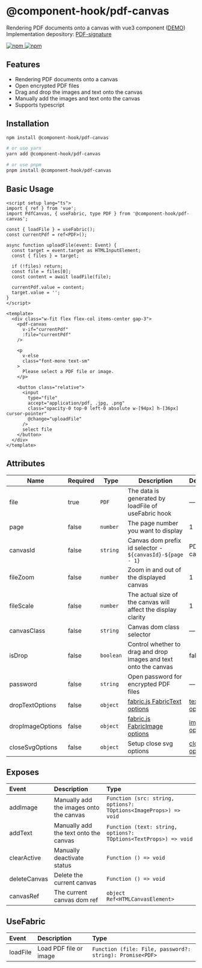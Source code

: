 # @component-hook/pdf-canvas

Rendering PDF documents onto a canvas with vue3 component ([DEMO](https://tzuyi0817.github.io/component-hook/#/pdf-canvas))  
Implementation depository: [PDF-signature](https://github.com/tzuyi0817/PDF-signature)

<p>
  <a href="https://npm-stat.com/charts.html?package=@component-hook/pdf-canvas">
    <img src="https://img.shields.io/npm/dm/@component-hook/pdf-canvas.svg" alt="npm"/>
  </a>
  <a href="https://www.npmjs.com/package/@component-hook/pdf-canvas">
    <img src="https://img.shields.io/npm/v/@component-hook/pdf-canvas.svg" alt="npm"/>
  </a>
</p>

## Features

- Rendering PDF documents onto a canvas
- Open encrypted PDF files
- Drag and drop the images and text onto the canvas
- Manually add the images and text onto the canvas
- Supports typescript

## Installation

```bash
npm install @component-hook/pdf-canvas

# or use yarn
yarn add @component-hook/pdf-canvas

# or use pnpm
pnpm install @component-hook/pdf-canvas
```

## Basic Usage

```vue
<script setup lang="ts">
import { ref } from 'vue';
import PdfCanvas, { useFabric, type PDF } from '@component-hook/pdf-canvas';

const { loadFile } = useFabric();
const currentPdf = ref<PDF>();

async function uploadFile(event: Event) {
  const target = event.target as HTMLInputElement;
  const { files } = target;

  if (!files) return;
  const file = files[0];
  const content = await loadFile(file);

  currentPdf.value = content;
  target.value = '';
}
</script>

<template>
  <div class="w-fit flex flex-col items-center gap-3">
    <pdf-canvas
      v-if="currentPdf"
      :file="currentPdf"
    />

    <p
      v-else
      class="font-mono text-sm"
    >
      Please select a PDF file or image.
    </p>

    <button class="relative">
      <input
        type="file"
        accept="application/pdf, .jpg, .png"
        class="opacity-0 top-0 left-0 absolute w-[94px] h-[36px] cursor-pointer"
        @change="uploadFile"
      />
      select file
    </button>
  </div>
</template>
```

## Attributes

| Name             | Required | Type      | Description                                                            | Default                                                                                                       |
| ---------------- | -------- | --------- | ---------------------------------------------------------------------- | ------------------------------------------------------------------------------------------------------------- |
| file             | true     | `PDF`     | The data is generated by loadFile of useFabric hook                    | —                                                                                                             |
| page             | false    | `number`  | The page number you want to display                                    | 1                                                                                                             |
| canvasId         | false    | `string`  | Canvas dom prefix id selector - `${canvasId}-${page - 1}`              | PDF-canvas                                                                                                    |
| fileZoom         | false    | `number`  | Zoom in and out of the displayed canvas                                | 1                                                                                                             |
| fileScale        | false    | `number`  | The actual size of the canvas will affect the display clarity          | 1                                                                                                             |
| canvasClass      | false    | `string`  | Canvas dom class selector                                              | —                                                                                                             |
| isDrop           | false    | `boolean` | Control whether to drag and drop images and text onto the canvas       | false                                                                                                         |
| password         | false    | `string`  | Open password for encrypted PDF files                                  | —                                                                                                             |
| dropTextOptions  | false    | `object`  | [fabric.js FabricText options](https://github.com/fabricjs/fabric.js)  | [text options](https://github.com/tzuyi0817/component-hook/blob/master/packages/pdf-canvas/configs/index.ts)  |
| dropImageOptions | false    | `object`  | [fabric.js FabricImage options](https://github.com/fabricjs/fabric.js) | [image options](https://github.com/tzuyi0817/component-hook/blob/master/packages/pdf-canvas/configs/index.ts) |
| closeSvgOptions  | false    | `object`  | Setup close svg options                                                | [close options](https://github.com/tzuyi0817/component-hook/blob/master/packages/pdf-canvas/configs/index.ts) |

## Exposes

| Event        | Description                             | Type                                                             |
| :----------- | :-------------------------------------- | :--------------------------------------------------------------- |
| addImage     | Manually add the images onto the canvas | `Function (src: string, options?: TOptions<ImageProps>) => void` |
| addText      | Manually add the text onto the canvas   | `Function (text: string, options?: TOptions<TextProps>) => void` |
| clearActive  | Manually deactivate status              | `Function () => void`                                            |
| deleteCanvas | Delete the current canvas               | `Function () => void`                                            |
| canvasRef    | The current canvas dom ref              | `object Ref<HTMLCanvasElement>`                                  |

## UseFabric

| Event    | Description            | Type                                                     |
| :------- | :--------------------- | :------------------------------------------------------- |
| loadFile | Load PDF file or image | `Function (file: File, password?: string): Promise<PDF>` |
